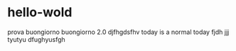 # hello-wold
prova
buongiorno
buongiorno 2.0
djfhgdsfhv
today is a normal today
fjdh
jjj
tyutyu
dfughyusfgh
